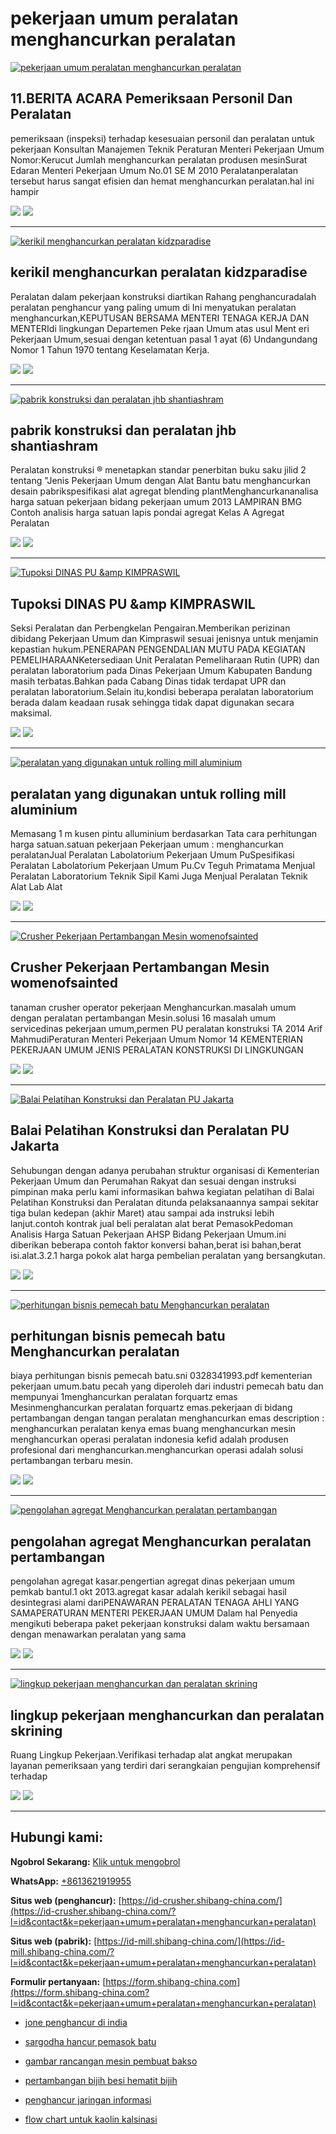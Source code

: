 # pekerjaan umum peralatan menghancurkan peralatan

<a href="https://swt.shibang-china.com/?l=id&img&k=pekerjaan+umum+peralatan+menghancurkan+peralatan" target="_blank">![pekerjaan umum peralatan menghancurkan peralatan](http://static.shibang-china.com/all-800x300/1452.jpg)</a>

## 11.BERITA ACARA Pemeriksaan Personil Dan Peralatan
pemeriksaan (inspeksi) terhadap kesesuaian personil dan peralatan untuk pekerjaan Konsultan Manajemen Teknik Peraturan Menteri Pekerjaan Umum Nomor:Kerucut Jumlah menghancurkan peralatan produsen mesinSurat Edaran Menteri Pekerjaan Umum No.01 SE M 2010 Peralatanperalatan tersebut harus sangat efisien dan hemat menghancurkan peralatan.hal ini hampir


<a href="https://whatsapp.shibangsoft.com/WhatsApp.php" target="_blank" title="WhatsApp">![](http://static.shibang-china.com/icon/whatsapp.png)</a> <a href="https://swt.shibang-china.com/?l=id&icon&k=pekerjaan+umum+peralatan+menghancurkan+peralatan" target="_blank">![](http://static.shibang-china.com/icon/chat-id.png)</a>

---

<a href="https://swt.shibang-china.com/?l=id&img&k=pekerjaan+umum+peralatan+menghancurkan+peralatan" target="_blank">![kerikil menghancurkan peralatan kidzparadise](http://static.shibang-china.com/all-800x300/897.jpg)</a>

## kerikil menghancurkan peralatan kidzparadise
Peralatan dalam pekerjaan konstruksi diartikan Rahang penghancuradalah peralatan penghancur yang paling umum di Ini menyatukan peralatan menghancurkan,KEPUTUSAN BERSAMA MENTERI TENAGA KERJA DAN MENTERIdi lingkungan Departemen Peke rjaan Umum atas usul Ment eri Pekerjaan Umum,sesuai dengan ketentuan pasal 1 ayat (6) Undangundang Nomor 1 Tahun 1970 tentang Keselamatan Kerja.


<a href="https://whatsapp.shibangsoft.com/WhatsApp.php" target="_blank" title="WhatsApp">![](http://static.shibang-china.com/icon/whatsapp.png)</a> <a href="https://swt.shibang-china.com/?l=id&icon&k=pekerjaan+umum+peralatan+menghancurkan+peralatan" target="_blank">![](http://static.shibang-china.com/icon/chat-id.png)</a>

---

<a href="https://swt.shibang-china.com/?l=id&img&k=pekerjaan+umum+peralatan+menghancurkan+peralatan" target="_blank">![pabrik konstruksi dan peralatan jhb shantiashram](http://static.shibang-china.com/all-800x300/1084.jpg)</a>

## pabrik konstruksi dan peralatan jhb shantiashram
Peralatan konstruksi ® menetapkan standar penerbitan buku saku jilid 2 tentang "Jenis Pekerjaan Umum dengan Alat Bantu batu menghancurkan desain pabrikspesifikasi alat agregat blending plantMenghancurkananalisa harga satuan pekerjaan bidang pekerjaan umum 2013 LAMPIRAN BMG Contoh analisis harga satuan lapis pondai agregat Kelas A Agregat Peralatan


<a href="https://whatsapp.shibangsoft.com/WhatsApp.php" target="_blank" title="WhatsApp">![](http://static.shibang-china.com/icon/whatsapp.png)</a> <a href="https://swt.shibang-china.com/?l=id&icon&k=pekerjaan+umum+peralatan+menghancurkan+peralatan" target="_blank">![](http://static.shibang-china.com/icon/chat-id.png)</a>

---

<a href="https://swt.shibang-china.com/?l=id&img&k=pekerjaan+umum+peralatan+menghancurkan+peralatan" target="_blank">![Tupoksi DINAS PU &amp KIMPRASWIL](http://static.shibang-china.com/all-800x300/1200.jpg)</a>

## Tupoksi DINAS PU &amp KIMPRASWIL
Seksi Peralatan dan Perbengkelan Pengairan.Memberikan perizinan dibidang Pekerjaan Umum dan Kimpraswil sesuai jenisnya untuk menjamin kepastian hukum.PENERAPAN PENGENDALIAN MUTU PADA KEGIATAN PEMELIHARAANKetersediaan Unit Peralatan Pemeliharaan Rutin (UPR) dan peralatan laboratorium pada Dinas Pekerjaan Umum Kabupaten Bandung masih terbatas.Bahkan pada Cabang Dinas tidak terdapat UPR dan peralatan laboratorium.Selain itu,kondisi beberapa peralatan laboratorium berada dalam keadaan rusak sehingga tidak dapat digunakan secara maksimal.


<a href="https://whatsapp.shibangsoft.com/WhatsApp.php" target="_blank" title="WhatsApp">![](http://static.shibang-china.com/icon/whatsapp.png)</a> <a href="https://swt.shibang-china.com/?l=id&icon&k=pekerjaan+umum+peralatan+menghancurkan+peralatan" target="_blank">![](http://static.shibang-china.com/icon/chat-id.png)</a>

---

<a href="https://swt.shibang-china.com/?l=id&img&k=pekerjaan+umum+peralatan+menghancurkan+peralatan" target="_blank">![peralatan yang digunakan untuk rolling mill aluminium](http://static.shibang-china.com/all-800x300/611.jpg)</a>

## peralatan yang digunakan untuk rolling mill aluminium
Memasang 1 m kusen pintu alluminium berdasarkan Tata cara perhitungan harga satuan.satuan pekerjaan Pekerjaan umum : menghancurkan peralatanJual Peralatan Labolatorium Pekerjaan Umum PuSpesifikasi Peralatan Labolatorium Pekerjaan Umum Pu.Cv Teguh Primatama Menjual Peralatan Laboratorium Teknik Sipil Kami Juga Menjual Peralatan Teknik Alat Lab Alat


<a href="https://whatsapp.shibangsoft.com/WhatsApp.php" target="_blank" title="WhatsApp">![](http://static.shibang-china.com/icon/whatsapp.png)</a> <a href="https://swt.shibang-china.com/?l=id&icon&k=pekerjaan+umum+peralatan+menghancurkan+peralatan" target="_blank">![](http://static.shibang-china.com/icon/chat-id.png)</a>

---

<a href="https://swt.shibang-china.com/?l=id&img&k=pekerjaan+umum+peralatan+menghancurkan+peralatan" target="_blank">![Crusher Pekerjaan Pertambangan Mesin womenofsainted](http://static.shibang-china.com/all-800x300/1276.jpg)</a>

## Crusher Pekerjaan Pertambangan Mesin womenofsainted
tanaman crusher operator pekerjaan Menghancurkan.masalah umum dengan peralatan pertambangan Mesin.solusi 16 masalah umum servicedinas pekerjaan umum,permen PU peralatan konstruksi TA 2014 Arif MahmudiPeraturan Menteri Pekerjaan Umum Nomor 14 KEMENTERIAN PEKERJAAN UMUM JENIS PERALATAN KONSTRUKSI DI LINGKUNGAN


<a href="https://whatsapp.shibangsoft.com/WhatsApp.php" target="_blank" title="WhatsApp">![](http://static.shibang-china.com/icon/whatsapp.png)</a> <a href="https://swt.shibang-china.com/?l=id&icon&k=pekerjaan+umum+peralatan+menghancurkan+peralatan" target="_blank">![](http://static.shibang-china.com/icon/chat-id.png)</a>

---

<a href="https://swt.shibang-china.com/?l=id&img&k=pekerjaan+umum+peralatan+menghancurkan+peralatan" target="_blank">![Balai Pelatihan Konstruksi dan Peralatan PU Jakarta](http://static.shibang-china.com/all-800x300/1170.jpg)</a>

## Balai Pelatihan Konstruksi dan Peralatan PU Jakarta
Sehubungan dengan adanya perubahan struktur organisasi di Kementerian Pekerjaan Umum dan Perumahan Rakyat dan sesuai dengan instruksi pimpinan maka perlu kami informasikan bahwa kegiatan pelatihan di Balai Pelatihan Konstruksi dan Peralatan ditunda pelaksanaannya sampai sekitar tiga bulan kedepan (akhir Maret) atau sampai ada instruksi lebih lanjut.contoh kontrak jual beli peralatan alat berat PemasokPedoman Analisis Harga Satuan Pekerjaan AHSP Bidang Pekerjaan Umum.ini diberikan beberapa contoh faktor konversi bahan,berat isi bahan,berat isi.alat.3.2.1 harga pokok alat harga pembelian peralatan yang bersangkutan.


<a href="https://whatsapp.shibangsoft.com/WhatsApp.php" target="_blank" title="WhatsApp">![](http://static.shibang-china.com/icon/whatsapp.png)</a> <a href="https://swt.shibang-china.com/?l=id&icon&k=pekerjaan+umum+peralatan+menghancurkan+peralatan" target="_blank">![](http://static.shibang-china.com/icon/chat-id.png)</a>

---

<a href="https://swt.shibang-china.com/?l=id&img&k=pekerjaan+umum+peralatan+menghancurkan+peralatan" target="_blank">![perhitungan bisnis pemecah batu Menghancurkan peralatan](http://static.shibang-china.com/all-800x300/286.jpg)</a>

## perhitungan bisnis pemecah batu Menghancurkan peralatan
biaya perhitungan bisnis pemecah batu.sni 0328341993.pdf kementerian pekerjaan umum.batu pecah yang diperoleh dari industri pemecah batu dan mempunyai 1menghancurkan peralatan forquartz emas Mesinmenghancurkan peralatan forquartz emas.pekerjaan di bidang pertambangan dengan tangan peralatan menghancurkan emas description : menghancurkan peralatan kenya emas buang menghancurkan mesin menghancurkan operasi peralatan indonesia kefid adalah produsen profesional dari menghancurkan.menghancurkan operasi adalah solusi pertambangan terbaru mesin.


<a href="https://whatsapp.shibangsoft.com/WhatsApp.php" target="_blank" title="WhatsApp">![](http://static.shibang-china.com/icon/whatsapp.png)</a> <a href="https://swt.shibang-china.com/?l=id&icon&k=pekerjaan+umum+peralatan+menghancurkan+peralatan" target="_blank">![](http://static.shibang-china.com/icon/chat-id.png)</a>

---

<a href="https://swt.shibang-china.com/?l=id&img&k=pekerjaan+umum+peralatan+menghancurkan+peralatan" target="_blank">![pengolahan agregat Menghancurkan peralatan pertambangan](http://static.shibang-china.com/all-800x300/762.jpg)</a>

## pengolahan agregat Menghancurkan peralatan pertambangan
pengolahan agregat kasar.pengertian agregat dinas pekerjaan umum pemkab bantul.1 okt 2013.agregat kasar adalah kerikil sebagai hasil desintegrasi alami dariPENAWARAN PERALATAN TENAGA AHLI YANG SAMAPERATURAN MENTERI PEKERJAAN UMUM Dalam hal Penyedia mengikuti beberapa paket pekerjaan konstruksi dalam waktu bersamaan dengan menawarkan peralatan yang sama


<a href="https://whatsapp.shibangsoft.com/WhatsApp.php" target="_blank" title="WhatsApp">![](http://static.shibang-china.com/icon/whatsapp.png)</a> <a href="https://swt.shibang-china.com/?l=id&icon&k=pekerjaan+umum+peralatan+menghancurkan+peralatan" target="_blank">![](http://static.shibang-china.com/icon/chat-id.png)</a>

---

<a href="https://swt.shibang-china.com/?l=id&img&k=pekerjaan+umum+peralatan+menghancurkan+peralatan" target="_blank">![lingkup pekerjaan menghancurkan dan peralatan skrining](http://static.shibang-china.com/all-800x300/351.jpg)</a>

## lingkup pekerjaan menghancurkan dan peralatan skrining
Ruang Lingkup Pekerjaan.Verifikasi terhadap alat angkat merupakan layanan pemeriksaan yang terdiri dari serangkaian pengujian komprehensif terhadap

<a href="https://whatsapp.shibangsoft.com/WhatsApp.php" target="_blank" title="WhatsApp">![](http://static.shibang-china.com/icon/whatsapp.png)</a> <a href="https://swt.shibang-china.com/?l=id&icon&k=pekerjaan+umum+peralatan+menghancurkan+peralatan" target="_blank">![](http://static.shibang-china.com/icon/chat-id.png)</a>

---
## Hubungi kami:

**Ngobrol Sekarang:** [Klik untuk mengobrol](https://swt.shibang-china.com?l=id&contact&k=pekerjaan+umum+peralatan+menghancurkan+peralatan)

**WhatsApp:**  [+8613621919955](https://whatsapp.shibangsoft.com/WhatsApp.php)

**Situs web (penghancur):** [https://id-crusher.shibang-china.com/](https://id-crusher.shibang-china.com/?l=id&contact&k=pekerjaan+umum+peralatan+menghancurkan+peralatan)

**Situs web (pabrik):** [https://id-mill.shibang-china.com/](https://id-mill.shibang-china.com/?l=id&contact&k=pekerjaan+umum+peralatan+menghancurkan+peralatan)

**Formulir pertanyaan:** [https://form.shibang-china.com](https://form.shibang-china.com?l=id&contact&k=pekerjaan+umum+peralatan+menghancurkan+peralatan)

* [jone penghancur di india](../34/jone%20penghancur%20di%20india.md)

* [sargodha hancur pemasok batu](../40/sargodha%20hancur%20pemasok%20batu.md)

* [gambar rancangan mesin pembuat bakso](../38/gambar%20rancangan%20mesin%20pembuat%20bakso.md)

* [pertambangan bijih besi hematit bijih](../35/pertambangan%20bijih%20besi%20hematit%20bijih.md)

* [penghancur jaringan informasi](../32/penghancur%20jaringan%20informasi.md)

* [flow chart untuk kaolin kalsinasi](../38/flow%20chart%20untuk%20kaolin%20kalsinasi.md)
